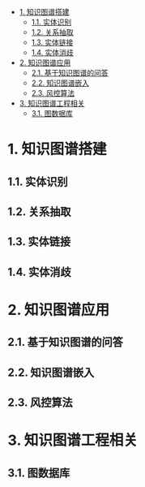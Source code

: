 <!-- TOC -->

- [1. 知识图谱搭建](#1-知识图谱搭建)
    - [1.1. 实体识别](#11-实体识别)
    - [1.2. 关系抽取](#12-关系抽取)
    - [1.3. 实体链接](#13-实体链接)
    - [1.4. 实体消歧](#14-实体消歧)
- [2. 知识图谱应用](#2-知识图谱应用)
    - [2.1. 基于知识图谱的问答](#21-基于知识图谱的问答)
    - [2.2. 知识图谱嵌入](#22-知识图谱嵌入)
    - [2.3. 风控算法](#23-风控算法)
- [3. 知识图谱工程相关](#3-知识图谱工程相关)
    - [3.1. 图数据库](#31-图数据库)

<!-- /TOC -->

# 1. 知识图谱搭建

## 1.1. 实体识别

## 1.2. 关系抽取

## 1.3. 实体链接

## 1.4. 实体消歧

# 2. 知识图谱应用

## 2.1. 基于知识图谱的问答

## 2.2. 知识图谱嵌入

## 2.3. 风控算法

# 3. 知识图谱工程相关

## 3.1. 图数据库